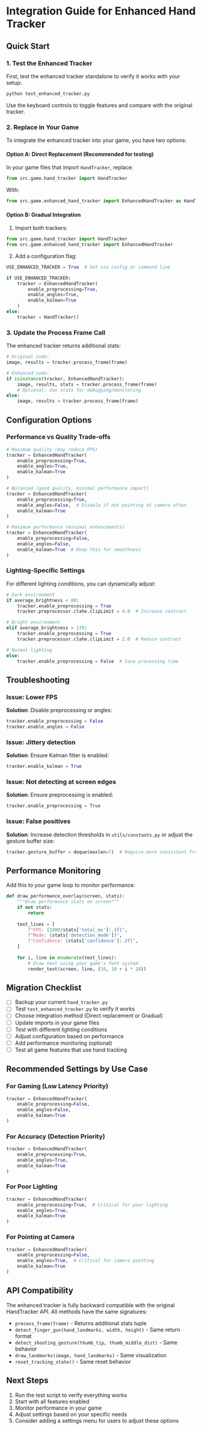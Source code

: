 # Integration Guide for Enhanced Hand Tracker

## Quick Start

### 1. Test the Enhanced Tracker
First, test the enhanced tracker standalone to verify it works with your setup:

```bash
python test_enhanced_tracker.py
```

Use the keyboard controls to toggle features and compare with the original tracker.

### 2. Replace in Your Game

To integrate the enhanced tracker into your game, you have two options:

#### Option A: Direct Replacement (Recommended for testing)

In your game files that import `HandTracker`, replace:

```python
from src.game.hand_tracker import HandTracker
```

With:

```python
from src.game.enhanced_hand_tracker import EnhancedHandTracker as HandTracker
```

#### Option B: Gradual Integration

1. Import both trackers:
```python
from src.game.hand_tracker import HandTracker
from src.game.enhanced_hand_tracker import EnhancedHandTracker
```

2. Add a configuration flag:
```python
USE_ENHANCED_TRACKER = True  # Set via config or command line

if USE_ENHANCED_TRACKER:
    tracker = EnhancedHandTracker(
        enable_preprocessing=True,
        enable_angles=True,
        enable_kalman=True
    )
else:
    tracker = HandTracker()
```

### 3. Update the Process Frame Call

The enhanced tracker returns additional stats:

```python
# Original code:
image, results = tracker.process_frame(frame)

# Enhanced code:
if isinstance(tracker, EnhancedHandTracker):
    image, results, stats = tracker.process_frame(frame)
    # Optional: Use stats for debugging/monitoring
else:
    image, results = tracker.process_frame(frame)
```

## Configuration Options

### Performance vs Quality Trade-offs

```python
# Maximum quality (may reduce FPS)
tracker = EnhancedHandTracker(
    enable_preprocessing=True,
    enable_angles=True,
    enable_kalman=True
)

# Balanced (good quality, minimal performance impact)
tracker = EnhancedHandTracker(
    enable_preprocessing=True,
    enable_angles=False,  # Disable if not pointing at camera often
    enable_kalman=True
)

# Maximum performance (minimal enhancements)
tracker = EnhancedHandTracker(
    enable_preprocessing=False,
    enable_angles=False,
    enable_kalman=True  # Keep this for smoothness
)
```

### Lighting-Specific Settings

For different lighting conditions, you can dynamically adjust:

```python
# Dark environment
if average_brightness < 80:
    tracker.enable_preprocessing = True
    tracker.preprocessor.clahe.clipLimit = 4.0  # Increase contrast

# Bright environment
elif average_brightness > 170:
    tracker.enable_preprocessing = True
    tracker.preprocessor.clahe.clipLimit = 2.0  # Reduce contrast

# Normal lighting
else:
    tracker.enable_preprocessing = False  # Save processing time
```

## Troubleshooting

### Issue: Lower FPS
**Solution**: Disable preprocessing or angles:
```python
tracker.enable_preprocessing = False
tracker.enable_angles = False
```

### Issue: Jittery detection
**Solution**: Ensure Kalman filter is enabled:
```python
tracker.enable_kalman = True
```

### Issue: Not detecting at screen edges
**Solution**: Ensure preprocessing is enabled:
```python
tracker.enable_preprocessing = True
```

### Issue: False positives
**Solution**: Increase detection thresholds in `utils/constants.py` or adjust the gesture buffer size:
```python
tracker.gesture_buffer = deque(maxlen=7)  # Require more consistent frames
```

## Performance Monitoring

Add this to your game loop to monitor performance:

```python
def draw_performance_overlay(screen, stats):
    """Draw performance stats on screen"""
    if not stats:
        return
    
    text_lines = [
        f"FPS: {1000/stats['total_ms']:.1f}",
        f"Mode: {stats['detection_mode']}",
        f"Confidence: {stats['confidence']:.2f}",
    ]
    
    for i, line in enumerate(text_lines):
        # Draw text using your game's font system
        render_text(screen, line, (10, 10 + i * 20))
```

## Migration Checklist

- [ ] Backup your current `hand_tracker.py`
- [ ] Test `test_enhanced_tracker.py` to verify it works
- [ ] Choose integration method (Direct replacement or Gradual)
- [ ] Update imports in your game files
- [ ] Test with different lighting conditions
- [ ] Adjust configuration based on performance
- [ ] Add performance monitoring (optional)
- [ ] Test all game features that use hand tracking

## Recommended Settings by Use Case

### For Gaming (Low Latency Priority)
```python
tracker = EnhancedHandTracker(
    enable_preprocessing=False,
    enable_angles=False,
    enable_kalman=True
)
```

### For Accuracy (Detection Priority)
```python
tracker = EnhancedHandTracker(
    enable_preprocessing=True,
    enable_angles=True,
    enable_kalman=True
)
```

### For Poor Lighting
```python
tracker = EnhancedHandTracker(
    enable_preprocessing=True,  # Critical for poor lighting
    enable_angles=True,
    enable_kalman=True
)
```

### For Pointing at Camera
```python
tracker = EnhancedHandTracker(
    enable_preprocessing=False,
    enable_angles=True,  # Critical for camera pointing
    enable_kalman=True
)
```

## API Compatibility

The enhanced tracker is fully backward compatible with the original HandTracker API. All methods have the same signatures:

- `process_frame(frame)` - Returns additional stats tuple
- `detect_finger_gun(hand_landmarks, width, height)` - Same return format
- `detect_shooting_gesture(thumb_tip, thumb_middle_dist)` - Same behavior
- `draw_landmarks(image, hand_landmarks)` - Same visualization
- `reset_tracking_state()` - Same reset behavior

## Next Steps

1. Run the test script to verify everything works
2. Start with all features enabled
3. Monitor performance in your game
4. Adjust settings based on your specific needs
5. Consider adding a settings menu for users to adjust these options